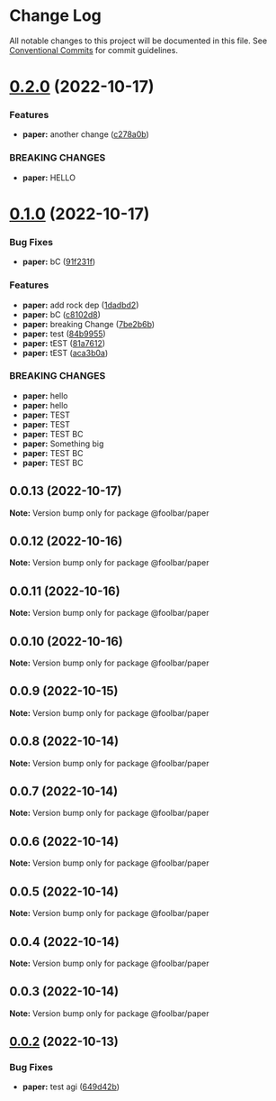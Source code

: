 # Change Log

All notable changes to this project will be documented in this file.
See [Conventional Commits](https://conventionalcommits.org) for commit guidelines.

# [0.2.0](https://github.com/foolsgoldbar/monorepo/compare/@foolbar/paper@0.1.0...@foolbar/paper@0.2.0) (2022-10-17)


### Features

* **paper:** another change ([c278a0b](https://github.com/foolsgoldbar/monorepo/commit/c278a0b75864d5051b91a9dc93f0f596f5f60765))


### BREAKING CHANGES

* **paper:** HELLO





# [0.1.0](https://github.com/foolsgoldbar/monorepo/compare/@foolbar/paper@0.0.13...@foolbar/paper@0.1.0) (2022-10-17)


### Bug Fixes

* **paper:** bC ([91f231f](https://github.com/foolsgoldbar/monorepo/commit/91f231f82f12c1723114a6cb93ca1e24842fac69))


### Features

* **paper:** add rock dep ([1dadbd2](https://github.com/foolsgoldbar/monorepo/commit/1dadbd2a9742fb433f5671bd506c2f238bfe867d))
* **paper:** bC ([c8102d8](https://github.com/foolsgoldbar/monorepo/commit/c8102d8850f00f1d7c3358434ee3773f040b6614))
* **paper:** breaking Change ([7be2b6b](https://github.com/foolsgoldbar/monorepo/commit/7be2b6b367db32f1a935f8be93be6b7ea7d2e386))
* **paper:** test ([84b9955](https://github.com/foolsgoldbar/monorepo/commit/84b995581d8931b09ba95708bf0ca8cf409d6b84))
* **paper:** tEST ([81a7612](https://github.com/foolsgoldbar/monorepo/commit/81a7612af11eb12c22175f7ff9c718d15f2aaf03))
* **paper:** tEST ([aca3b0a](https://github.com/foolsgoldbar/monorepo/commit/aca3b0ac545ef8267c0220a72e4b4f2d2154207d))


### BREAKING CHANGES

* **paper:** hello
* **paper:** hello
* **paper:** TEST
* **paper:** TEST
* **paper:** TEST BC
* **paper:** Something big
* **paper:** TEST BC
* **paper:** TEST BC





## 0.0.13 (2022-10-17)

**Note:** Version bump only for package @foolbar/paper





## 0.0.12 (2022-10-16)

**Note:** Version bump only for package @foolbar/paper





## 0.0.11 (2022-10-16)

**Note:** Version bump only for package @foolbar/paper





## 0.0.10 (2022-10-16)

**Note:** Version bump only for package @foolbar/paper





## 0.0.9 (2022-10-15)

**Note:** Version bump only for package @foolbar/paper





## 0.0.8 (2022-10-14)

**Note:** Version bump only for package @foolbar/paper





## 0.0.7 (2022-10-14)

**Note:** Version bump only for package @foolbar/paper





## 0.0.6 (2022-10-14)

**Note:** Version bump only for package @foolbar/paper





## 0.0.5 (2022-10-14)

**Note:** Version bump only for package @foolbar/paper





## 0.0.4 (2022-10-14)

**Note:** Version bump only for package @foolbar/paper





## 0.0.3 (2022-10-14)

**Note:** Version bump only for package @foolbar/paper





## [0.0.2](https://github.com/foolsgoldbar/monorepo/compare/@foolbar/paper@0.0.1...@foolbar/paper@0.0.2) (2022-10-13)


### Bug Fixes

* **paper:** test agi ([649d42b](https://github.com/foolsgoldbar/monorepo/commit/649d42bdeb5c8970285fc75c060f12bb2ff7be3a))
